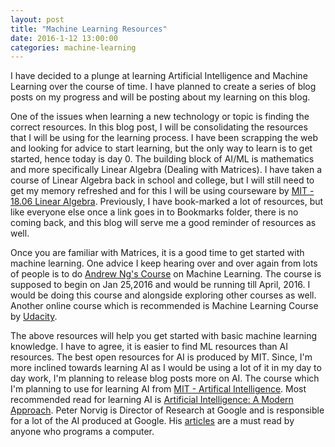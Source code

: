```yaml
---
layout: post
title: "Machine Learning Resources"
date: 2016-1-12 13:00:00
categories: machine-learning
---
```

I have decided to a plunge at learning Artificial Intelligence and Machine Learning over the course of time. I have planned to create a series of blog posts on my progress and will be posting about my learning on this blog.

One of the issues when learning a new technology or topic is finding the correct resources. In this blog post, I will be consolidating the resources that I will be using for the learning process. I have been scrapping the web and looking for advice to start learning, but the only way to learn is to get started, hence today is day 0. The building block of AI/ML is mathematics and more specifically Linear Algebra (Dealing with Matrices). I have taken a course of Linear Algebra back in school and college, but I will still need to get my memory refreshed and for this I will be using courseware by [MIT - 18.06 Linear Algebra][mit-linear-algebra]. Previously, I have book-marked a lot of resources, but like everyone else once a link goes in to Bookmarks folder, there is no coming back, and this blog will serve me a good reminder of resources as well.

Once you are familiar with Matrices, it is a good time to get started with machine learning. One advice I keep hearing over and over again from lots of people is to do [Andrew Ng's Course][ng-ml] on Machine Learning. The course is supposed to begin on Jan 25,2016 and would be running till April, 2016. I would be doing this course and alongside exploring other courses as well. Another online course which is recommended is Machine Learning Course by [Udacity][udacity].

The above resources will help you get started with basic machine learning knowledge. I have to agree, it is easier to find ML resources than AI resources. The best open resources for AI is produced by MIT. Since, I'm more inclined towards learning AI as I would be using a lot of it in my day to day work, I'm planning to release blog posts more on AI. The course which I'm planning to use for learning AI from [MIT - Artifical Intelligence][mit-ai-1]. Most recommended read for learning AI is [Artificial Intelligence: A Modern Approach][ai-book-norvig]. Peter Norvig is Director of Research at Google and is responsible for a lot of the AI produced at Google. His [articles][norvig-articles] are a must read by anyone who programs a computer.

[mit-linear-algebra]:   http://web.mit.edu/18.06/www/index.shtml
[ng-ml]:                https://www.coursera.org/learn/machine-learning
[udacity]:              https://www.udacity.com
[mit-ai-1]:             http://ocw.mit.edu/courses/electrical-engineering-and-computer-science/6-034-artificial-intelligence-fall-2010/lecture-videos/
[ai-book-norvig]:       http://www.amazon.com/Artificial-Intelligence-Modern-Approach-3rd/dp/0136042597
[norvig-articles]:      http://norvig.com
